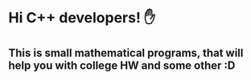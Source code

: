<h1>Hi C++ developers! ✋</h1>
<h2>This is small mathematical programs, that will help you with college HW and some other :D </h2>
